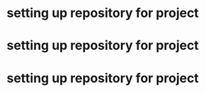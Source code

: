 # setting up repository for project
# setting up repository for project
# setting up repository for project
